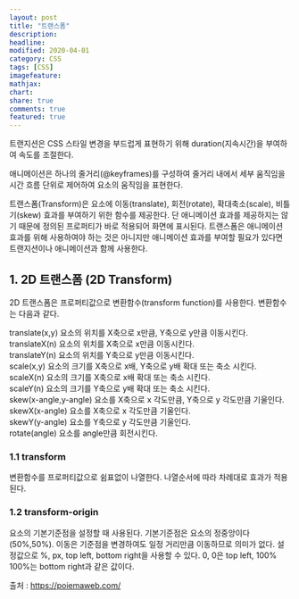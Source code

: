 ```yaml
---
layout: post
title: "트랜스폼"
description:
headline:
modified: 2020-04-01
category: CSS
tags: [CSS]
imagefeature:
mathjax:
chart:
share: true
comments: true
featured: true
---
```


트랜지션은 CSS 스타일 변경을 부드럽게 표현하기 위해 duration(지속시간)을 부여하여 속도를 조절한다.

애니메이션은 하나의 줄거리(@keyframes)를 구성하여 줄거리 내에서 세부 움직임을 시간 흐름 단위로 제어하여 요소의 움직임을 표현한다.

트랜스폼(Transform)은 요소에 이동(translate), 회전(rotate), 확대축소(scale), 비틀기(skew) 효과를 부여하기 위한 함수를 제공한다. <span class="y">단 애니메이션 효과를 제공하지는 않기 때문에 정의된 프로퍼티가 바로 적용되어 화면에 표시된다.</span> 트랜스폼은 애니메이션 효과를 위해 사용하여야 하는 것은 아니지만 애니메이션 효과를 부여할 필요가 있다면 트랜지션이나 애니메이션과 함께 사용한다.

## 1. 2D 트랜스폼 (2D Transform)
<span class="p">2D 트랜스폼</span>은 프로퍼티값으로 변환함수(transform function)를 사용한다. 변환함수는 다음과 같다.

<span class="g">translate(x,y)</span> 요소의 위치를 X축으로 x만큼, Y축으로 y만큼 이동시킨다.  
<span class="g">translateX(n)</span> 요소의 위치를 X축으로 x만큼 이동시킨다.  
<span class="g">translateY(n)</span> 요소의 위치를 Y축으로 y만큼 이동시킨다.  
<span class="g">scale(x,y)</span> 요소의 크기를 X축으로 x배, Y축으로 y배 확대 또는 축소 시킨다.  
<span class="g">scaleX(n)</span> 요소의 크기를 X축으로 x배 확대 또는 축소 시킨다.  
<span class="g">scaleY(n)</span> 요소의 크기를 Y축으로 y배 확대 또는 축소 시킨다.  
<span class="g">skew(x-angle,y-angle)</span> 요소를 X축으로 x 각도만큼, Y축으로 y 각도만큼 기울인다.  
<span class="g">skewX(x-angle)</span> 요소를 X축으로 x 각도만큼 기울인다.  
<span class="g">skewY(y-angle)</span> 요소를 Y축으로 y 각도만큼 기울인다.  
<span class="g">rotate(angle)</span> 요소를 angle만큼 회전시킨다.

### 1.1 transform
변환함수를 프로퍼티값으로 쉼표없이 나열한다. 나열순서에 따라 차례대로 효과가 적용된다.

<div class="code"><script async src="//jsfiddle.net/Jangyusu/hLga9o84/312/embed/html,result/dark/"></script></div>

### 1.2 transform-origin
요소의 기본기준점을 설정할 때 사용된다. 기본기준점은 요소의 정중앙이다(50%,50%). 이동은 기준점을 변경하여도 일정 거리만큼 이동하므로 의미가 없다. 설정값으로 %, px, top left, bottom right을 사용할 수 있다. 0, 0은 top left, 100% 100%는 bottom right과 같은 값이다.

<div class="code"><script async src="//jsfiddle.net/Jangyusu/hLga9o84/311/embed/html,result/dark/"></script></div>

<span class="b">출처 : https://poiemaweb.com/</span>
